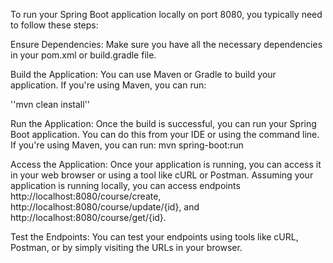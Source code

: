 To run your Spring Boot application locally on port 8080, you typically need to follow these steps:

Ensure Dependencies: Make sure you have all the necessary dependencies in your pom.xml or build.gradle file.

Build the Application: You can use Maven or Gradle to build your application. If you're using Maven, you can run:

''mvn clean install''

Run the Application: Once the build is successful, you can run your Spring Boot application. You can do this from your IDE or using the command line. If you're using Maven, you can run:
mvn spring-boot:run

Access the Application: Once your application is running, you can access it in your web browser or using a tool like cURL or Postman. Assuming your application is running locally, you can access endpoints 
http://localhost:8080/course/create,
http://localhost:8080/course/update/{id},
and http://localhost:8080/course/get/{id}.

Test the Endpoints: You can test your endpoints using tools like cURL, Postman, or by simply visiting the URLs in your browser.
